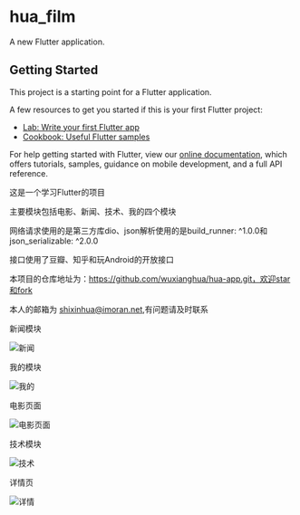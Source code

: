 # hua_film

A new Flutter application.

## Getting Started

This project is a starting point for a Flutter application.

A few resources to get you started if this is your first Flutter project:

- [Lab: Write your first Flutter app](https://flutter.io/docs/get-started/codelab)
- [Cookbook: Useful Flutter samples](https://flutter.io/docs/cookbook)

For help getting started with Flutter, view our 
[online documentation](https://flutter.io/docs), which offers tutorials, 
samples, guidance on mobile development, and a full API reference.

这是一个学习Flutter的项目

主要模块包括电影、新闻、技术、我的四个模块

网络请求使用的是第三方库dio、json解析使用的是build_runner: ^1.0.0和json_serializable: ^2.0.0

接口使用了豆瓣、知乎和玩Android的开放接口

本项目的仓库地址为：https://github.com/wuxianghua/hua-app.git，欢迎star和fork

本人的邮箱为  shixinhua@imoran.net,有问题请及时联系
    

新闻模块

![新闻](https://github.com/wuxianghua/hua-app/blob/master/image/news.png)

我的模块

![我的](https://github.com/wuxianghua/hua-app/blob/master/image/my.png)

电影页面

![电影页面](https://github.com/wuxianghua/hua-app/blob/master/image/my.png)

技术模块

![技术](https://github.com/wuxianghua/hua-app/blob/master/image/tech.png)


详情页

![详情](https://github.com/wuxianghua/hua-app/blob/master/image/detail.png)
